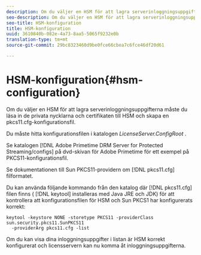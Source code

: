 ```yaml
---
description: Om du väljer en HSM för att lagra serverinloggningsuppgifterna måste du läsa in de privata nycklarna och certifikaten till HSM och skapa en pkcs11.cfg-konfigurationsfil.
seo-description: Om du väljer en HSM för att lagra serverinloggningsuppgifterna måste du läsa in de privata nycklarna och certifikaten till HSM och skapa en pkcs11.cfg-konfigurationsfil.
seo-title: HSM-konfiguration
title: HSM-konfiguration
uuid: 3610840b-082e-4a73-8aa5-5065f9232e0b
translation-type: tm+mt
source-git-commit: 29bc8323460d9be0fce66cbea7c6fce46df20d61

---
```



# HSM-konfiguration{#hsm-configuration}

Om du väljer en HSM för att lagra serverinloggningsuppgifterna måste du läsa in de privata nycklarna och certifikaten till HSM och skapa en pkcs11.cfg-konfigurationsfil.

Du måste hitta konfigurationsfilen i katalogen *LicenseServer.ConfigRoot* .

Se katalogen [!DNL Adobe Primetime DRM Server for Protected Streaming/configs] på dvd-skivan för Adobe Primetime för ett exempel på PKCS11-konfigurationsfil.

Se dokumentationen till Sun PKCS11-providern om [!DNL pkcs11.cfg] filformatet.

Du kan använda följande kommando från den katalog där [!DNL pkcs11.cfg] filen finns ( [!DNL keytool] installeras med Java JRE och JDK) för att kontrollera att konfigurationsfilen för HSM och Sun PKCS1 har konfigurerats korrekt:

```
keytool -keystore NONE -storetype PKCS11 -providerClass sun.security.pkcs11.SunPKCS11 
  -providerArg pkcs11.cfg -list
```

Om du kan visa dina inloggningsuppgifter i listan är HSM korrekt konfigurerat och licensservern kan nu komma åt inloggningsuppgifterna.
